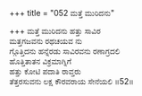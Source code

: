 +++
title = "052 ಮತ್ತೆ ಮುರಿದನು"

+++
ಮತ್ತೆ ಮುರಿದನು ಹತ್ತು ಸಾವಿರ  
ಮತ್ತಗಜವನು ರಥಚಯವ ನು  
ಗ್ಗೊತ್ತಿದನು ಹನ್ನೆರಡು ಸಾವಿರವನು ರಣಾಗ್ರದಲಿ  
ಹೊತ್ತಿತಾತನ ವಿಕ್ರಮಾಗ್ನಿಗೆ  
ಹತ್ತು ಕೋಟಿ ಪದಾತಿ ರಾವ್ತರು  
ತೆತ್ತರಸುವನು ಲಕ್ಷ ಕೌರವರಾಯ ಸೇನೆಯಲಿ      ॥52॥